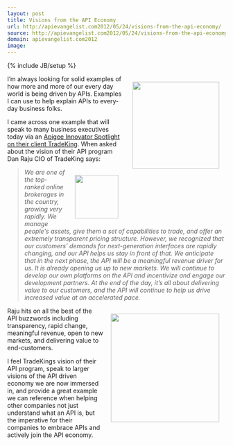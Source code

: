 ```yaml
---
layout: post
title: Visions from the API Economy
url: http://apievangelist.com2012/05/24/visions-from-the-api-economy/
source: http://apievangelist.com2012/05/24/visions-from-the-api-economy/
domain: apievangelist.com2012
image: 
---
```

{% include JB/setup %}
<p><a href="/serviceproviders/apigee.php"><img style="padding: 15px;" src="http://kinlane-productions.s3.amazonaws.com/api-service-providers/apigee-logo.gif" alt="" width="200" align="right" /></a></p>
<p>I&rsquo;m always looking for solid examples of how more and more of our every day world is being driven by APIs.  Examples I can use to help explain APIs to every-day business folks.</p>
<p>I came across one example that will speak to many business executives today via an <a title="Apigee Innovator Spotlight on their client TradeKing" href="http://blog.apigee.com/detail/innovator_spotlight_tradeking/">Apigee Innovator Spotlight on their client TradeKing</a>.  When asked about the vision of their API program Dan Raju CIO of TradeKing says:</p>
<p><img style="padding: 15px;" src="http://kinlane-productions.s3.amazonaws.com/api-evangelist/tradeking/TradeKing-CIO.png" alt="" width="100" align="right" /></p>
<blockquote><em>We are one of the top-ranked online brokerages in the country, growing very rapidly. We manage people's assets, give them a set of capabilities to trade, and offer an extremely transparent pricing structure. However, we recognized that our customers&rsquo; demands for next-generation interfaces are rapidly changing, and our API helps us stay in front of that. We anticipate that in the next phase, the API will be a meaningful revenue driver for us. It is already opening us up to new markets.  We will continue to develop our own platforms on the API and incentivize and engage our development partners.  At the end of the day, it&rsquo;s all about delivering value to our customers, and the API will continue to help us drive increased value at an accelerated pace.</em></blockquote>
<p><a href="https://developers.tradeking.com/" target="_blank"><img style="padding: 15px;" src="http://kinlane-productions.s3.amazonaws.com/api-evangelist/tradeking/tradeking_logo.png" alt="" width="250" align="right" /></a></p>
<p>Raju hits on all the best of the API buzzwords including transparency, rapid change, meaningful revenue, open to new markets, and delivering value to end-customers.</p>
<p>I feel TradeKings vision of their API program, speak to larger visions of the API driven economy we are now immersed in, and provide a great example we can reference when helping other companies not just understand what an API is, but the imperative for their companies to embrace APIs and actively join the API economy.</p>
